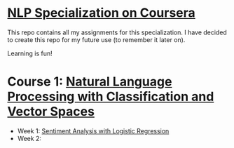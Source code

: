 # [NLP Specialization on Coursera](https://www.coursera.org/specializations/natural-language-processing)

This repo contains all my assignments for this specialization. I have decided to create this repo for my future use (to remember it later on). 

Learning is fun!

# Course 1: [Natural Language Processing with Classification and Vector Spaces](https://www.coursera.org/learn/classification-vector-spaces-in-nlp)

- Week 1: [Sentiment Analysis with Logistic Regression](course1/week1.ipynb)
- Week 2: 

 


